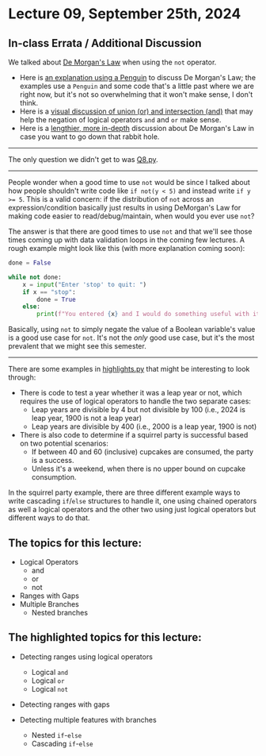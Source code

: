 # Lecture 09, September 25th, 2024

## In-class Errata / Additional Discussion

We talked about [De Morgan's Law](https://en.wikipedia.org/wiki/De_Morgan%27s_laws) when using the `not` operator.  

* Here is [an explanation using a Penguin](https://blog.penjee.com/what-is-demorgans-law-in-programming-answered-with-pics/) to discuss De Morgan's Law; the examples use a `Penguin` and some code that's a little past where we are right now, but it's not so overwhelming that it won't make sense, I don't think.  
* Here is a [visual discussion of union (or) and intersection (and)](https://www.youtube.com/watch?v=LBGbwQDhceg) that may help the negation of logical operators `and` and `or` make sense.  
* Here is a [lengthier, more in-depth](https://www.i-programmer.info/programming/theory/4977-dangerous-logic-de-morgan-a-programming.html) discussion about De Morgan's Law in case you want to go down that rabbit hole.

----

The only question we didn't get to was [Q8.py](Q8.py).

----

People wonder when a good time to use `not` would be since I talked about how people shouldn't write code like `if not(y < 5)` and instead write `if y >= 5`. This is a valid concern: if the distribution of `not` across an expression/condition basically just results in using DeMorgan's Law for making code easier to read/debug/maintain, when would you ever use `not`?

The answer is that there are good times to use `not` and that we'll see those times coming up with data validation loops in the coming few lectures.  A rough example might look like this (with more explanation coming soon):

```python
done = False

while not done:
    x = input("Enter 'stop' to quit: ")
    if x == "stop":
        done = True
    else:
        print(f"You entered {x} and I would do something useful with it here.")
```

Basically, using `not` to simply negate the value of a Boolean variable's value is a good use case for `not`.  It's not the *only* good use case, but it's the most prevalent that we might see this semester.

----

There are some examples in [highlights.py](highlights.py) that might be interesting to look through:

* There is code to test a year whether it was a leap year or not, which requires the use of logical operators to handle the two separate cases:
	* Leap years are divisible by 4 but not divisible by 100 (i.e., 2024 is leap year, 1900 is not a leap year)
	* Leap years are divisible by 400 (i.e., 2000 is a leap year, 1900 is not)
* There is also code to determine if a squirrel party is successful based on two potential scenarios:
	* If between 40 and 60 (inclusive) cupcakes are consumed, the party is a success.
	* Unless it's a weekend, when there is no upper bound on cupcake consumption.

In the squirrel party example, there are three different example ways to write cascading `if`/`else` structures to handle it, one using chained operators as well a logical operators and the other two using just logical operators but different ways to do that.


## The topics for this lecture:

* Logical Operators
	- and
	- or
	- not
* Ranges with Gaps
* Multiple Branches
	- Nested branches

## The highlighted topics for this lecture:

* Detecting ranges using logical operators
	- Logical `and`
	- Logical `or`
	- Logical `not`

* Detecting ranges with gaps

* Detecting multiple features with branches
	- Nested `if`-`else`
	- Cascading `if`-`else`


